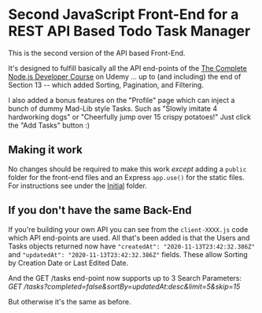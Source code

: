 # Second JavaScript Front-End for a REST API Based Todo Task Manager

This is the second version of the API based Front-End.

It's designed to fulfill basically all the API end-points of the [The Complete Node.js Developer Course](https://www.udemy.com/course/the-complete-nodejs-developer-course-2/) on Udemy ... up to (and including) the end of Section 13 -- which added Sorting, Pagination, and Filtering.

I also added a bonus features on the "Profile" page which can inject a bunch of dummy Mad-Lib style Tasks. Such as "Slowly imitate 4 hardworking dogs" or "Cheerfully jump over 15 crispy potatoes!" Just click the "Add Tasks" button :)

## Making it work

No changes should be required to make this work _except_ adding a `public` folder for the front-end files and an Express `app.use()` for the static files. For instructions see under the [Initial](https://github.com/sansbacher/todo-task-manager/tree/master/API-Based/Initial) folder.

## If you don't have the same Back-End

If you're building your own API you can see from the `client-XXXX.js` code which API end-points are used. All that's been added is that the Users and Tasks objects returned now have `"createdAt": "2020-11-13T23:42:32.386Z"` and `"updatedAt": "2020-11-13T23:42:32.386Z"` fields. These allow Sorting by Creation Date or Last Edited Date. 

And the GET /tasks end-point now supports up to 3 Search Parameters:  
_GET /tasks?completed=false&sortBy=updatedAt:desc&limit=5&skip=15_

But otherwise it's the same as before.